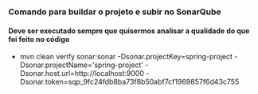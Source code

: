 
### Comando para buildar o projeto e subir no SonarQube

#### Deve ser executado sempre que quisermos analisar a qualidade do que foi feito no código

- mvn clean verify sonar:sonar -Dsonar.projectKey=spring-project -Dsonar.projectName='spring-project' -Dsonar.host.url=http://localhost:9000 -Dsonar.token=sqp_9fc24fdb8ba73f8b50abf7cf1969857f6d43c755